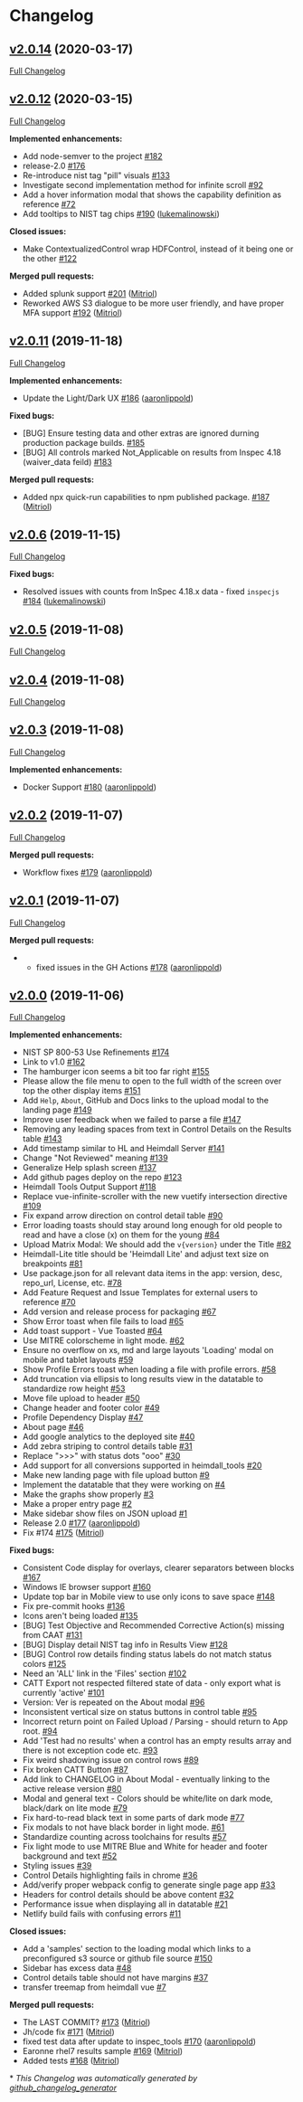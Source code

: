 # Changelog

## [v2.0.14](https://github.com/mitre/heimdall-lite/tree/v2.0.14) (2020-03-17)

[Full Changelog](https://github.com/mitre/heimdall-lite/compare/v2.0.12...v2.0.14)

## [v2.0.12](https://github.com/mitre/heimdall-lite/tree/v2.0.12) (2020-03-15)

[Full Changelog](https://github.com/mitre/heimdall-lite/compare/v2.0.11...v2.0.12)

**Implemented enhancements:**

- Add node-semver to the project [\#182](https://github.com/mitre/heimdall-lite/issues/182)
- release-2.0 [\#176](https://github.com/mitre/heimdall-lite/issues/176)
- Re-introduce nist tag "pill" visuals [\#133](https://github.com/mitre/heimdall-lite/issues/133)
- Investigate second implementation method for infinite scroll [\#92](https://github.com/mitre/heimdall-lite/issues/92)
- Add a hover information modal that shows the capability definition as reference [\#72](https://github.com/mitre/heimdall-lite/issues/72)
- Add tooltips to NIST tag chips [\#190](https://github.com/mitre/heimdall-lite/pull/190) ([lukemalinowski](https://github.com/lukemalinowski))

**Closed issues:**

- Make ContextualizedControl wrap HDFControl, instead of it being one or the other [\#122](https://github.com/mitre/heimdall-lite/issues/122)

**Merged pull requests:**

- Added splunk support [\#201](https://github.com/mitre/heimdall-lite/pull/201) ([Mitriol](https://github.com/Mitriol))
- Reworked AWS S3 dialogue to be more user friendly, and have proper MFA support [\#192](https://github.com/mitre/heimdall-lite/pull/192) ([Mitriol](https://github.com/Mitriol))

## [v2.0.11](https://github.com/mitre/heimdall-lite/tree/v2.0.11) (2019-11-18)

[Full Changelog](https://github.com/mitre/heimdall-lite/compare/v2.0.6...v2.0.11)

**Implemented enhancements:**

- Update the Light/Dark UX [\#186](https://github.com/mitre/heimdall-lite/pull/186) ([aaronlippold](https://github.com/aaronlippold))

**Fixed bugs:**

- \[BUG\] Ensure testing data and other extras are ignored durning production package builds. [\#185](https://github.com/mitre/heimdall-lite/issues/185)
- \[BUG\] All controls marked Not\_Applicable on results from Inspec 4.18 \(waiver\_data feild\) [\#183](https://github.com/mitre/heimdall-lite/issues/183)

**Merged pull requests:**

- Added npx quick-run capabilities to npm published package. [\#187](https://github.com/mitre/heimdall-lite/pull/187) ([Mitriol](https://github.com/Mitriol))

## [v2.0.6](https://github.com/mitre/heimdall-lite/tree/v2.0.6) (2019-11-15)

[Full Changelog](https://github.com/mitre/heimdall-lite/compare/v2.0.5...v2.0.6)

**Fixed bugs:**

- Resolved issues with counts from InSpec 4.18.x data - fixed `inspecjs` [\#184](https://github.com/mitre/heimdall-lite/pull/184) ([lukemalinowski](https://github.com/lukemalinowski))

## [v2.0.5](https://github.com/mitre/heimdall-lite/tree/v2.0.5) (2019-11-08)

[Full Changelog](https://github.com/mitre/heimdall-lite/compare/v2.0.4...v2.0.5)

## [v2.0.4](https://github.com/mitre/heimdall-lite/tree/v2.0.4) (2019-11-08)

[Full Changelog](https://github.com/mitre/heimdall-lite/compare/v2.0.3...v2.0.4)

## [v2.0.3](https://github.com/mitre/heimdall-lite/tree/v2.0.3) (2019-11-08)

[Full Changelog](https://github.com/mitre/heimdall-lite/compare/v2.0.2...v2.0.3)

**Implemented enhancements:**

- Docker Support [\#180](https://github.com/mitre/heimdall-lite/pull/180) ([aaronlippold](https://github.com/aaronlippold))

## [v2.0.2](https://github.com/mitre/heimdall-lite/tree/v2.0.2) (2019-11-07)

[Full Changelog](https://github.com/mitre/heimdall-lite/compare/v2.0.1...v2.0.2)

**Merged pull requests:**

- Workflow fixes [\#179](https://github.com/mitre/heimdall-lite/pull/179) ([aaronlippold](https://github.com/aaronlippold))

## [v2.0.1](https://github.com/mitre/heimdall-lite/tree/v2.0.1) (2019-11-07)

[Full Changelog](https://github.com/mitre/heimdall-lite/compare/v2.0.0...v2.0.1)

**Merged pull requests:**

- - fixed issues in the GH Actions [\#178](https://github.com/mitre/heimdall-lite/pull/178) ([aaronlippold](https://github.com/aaronlippold))

## [v2.0.0](https://github.com/mitre/heimdall-lite/tree/v2.0.0) (2019-11-06)

[Full Changelog](https://github.com/mitre/heimdall-lite/compare/0a3d7361c5f066020e4187c5333caa725238756b...v2.0.0)

**Implemented enhancements:**

- NIST SP 800-53 Use Refinements [\#174](https://github.com/mitre/heimdall-lite/issues/174)
- Link to v1.0 [\#162](https://github.com/mitre/heimdall-lite/issues/162)
- The hamburger icon seems a bit too far right [\#155](https://github.com/mitre/heimdall-lite/issues/155)
- Please allow the file menu to open to the full width of the screen over top the other display items [\#151](https://github.com/mitre/heimdall-lite/issues/151)
- Add `Help`, `About`, GitHub and Docs links to the upload modal to the landing page [\#149](https://github.com/mitre/heimdall-lite/issues/149)
- Improve user feedback when we failed to parse a file [\#147](https://github.com/mitre/heimdall-lite/issues/147)
- Removing any leading spaces from text in Control Details on the Results table [\#143](https://github.com/mitre/heimdall-lite/issues/143)
- Add timestamp similar to HL and Heimdall Server [\#141](https://github.com/mitre/heimdall-lite/issues/141)
- Change "Not Reviewed" meaning [\#139](https://github.com/mitre/heimdall-lite/issues/139)
- Generalize Help splash screen [\#137](https://github.com/mitre/heimdall-lite/issues/137)
- Add github pages deploy on the repo [\#123](https://github.com/mitre/heimdall-lite/issues/123)
- Heimdall Tools Output Support [\#118](https://github.com/mitre/heimdall-lite/issues/118)
- Replace vue-infinite-scroller with the new vuetify intersection directive [\#109](https://github.com/mitre/heimdall-lite/issues/109)
- Fix expand arrow direction on control detail table [\#90](https://github.com/mitre/heimdall-lite/issues/90)
- Error loading toasts should stay around long enough for old people to read and have a close \(x\) on them for the young [\#84](https://github.com/mitre/heimdall-lite/issues/84)
- Upload Matrix Modal: We should add the `v{version}` under the Title  [\#82](https://github.com/mitre/heimdall-lite/issues/82)
- Heimdall-Lite title should be 'Heimdall Lite' and adjust text size on breakpoints [\#81](https://github.com/mitre/heimdall-lite/issues/81)
- Use package.json for all relevant data items in the app: version, desc, repo\_url, License, etc. [\#78](https://github.com/mitre/heimdall-lite/issues/78)
- Add Feature Request and Issue Templates for external users to reference [\#70](https://github.com/mitre/heimdall-lite/issues/70)
- Add version and release process for packaging [\#67](https://github.com/mitre/heimdall-lite/issues/67)
- Show Error toast when file fails to load [\#65](https://github.com/mitre/heimdall-lite/issues/65)
- Add toast support - Vue Toasted [\#64](https://github.com/mitre/heimdall-lite/issues/64)
- Use MITRE colorscheme in light mode. [\#62](https://github.com/mitre/heimdall-lite/issues/62)
- Ensure no overflow on xs, md and large layouts 'Loading' modal on mobile and tablet layouts [\#59](https://github.com/mitre/heimdall-lite/issues/59)
- Show Profile Errors toast when loading a file with profile errors. [\#58](https://github.com/mitre/heimdall-lite/issues/58)
- Add truncation via ellipsis to long results view in the datatable to standardize row height [\#53](https://github.com/mitre/heimdall-lite/issues/53)
- Move file upload to header [\#50](https://github.com/mitre/heimdall-lite/issues/50)
- Change header and footer color [\#49](https://github.com/mitre/heimdall-lite/issues/49)
- Profile Dependency Display [\#47](https://github.com/mitre/heimdall-lite/issues/47)
- About page [\#46](https://github.com/mitre/heimdall-lite/issues/46)
- Add google analytics to the deployed site [\#40](https://github.com/mitre/heimdall-lite/issues/40)
- Add zebra striping to control details table [\#31](https://github.com/mitre/heimdall-lite/issues/31)
- Replace "\>\>\>" with status dots "ooo" [\#30](https://github.com/mitre/heimdall-lite/issues/30)
- Add support for all conversions supported in heimdall\_tools [\#20](https://github.com/mitre/heimdall-lite/issues/20)
- Make new landing page with file upload button [\#9](https://github.com/mitre/heimdall-lite/issues/9)
- Implement the datatable that they were working on [\#4](https://github.com/mitre/heimdall-lite/issues/4)
- Make the graphs show properly [\#3](https://github.com/mitre/heimdall-lite/issues/3)
- Make a proper entry page [\#2](https://github.com/mitre/heimdall-lite/issues/2)
- Make sidebar show files on JSON upload [\#1](https://github.com/mitre/heimdall-lite/issues/1)
- Release 2.0 [\#177](https://github.com/mitre/heimdall-lite/pull/177) ([aaronlippold](https://github.com/aaronlippold))
- Fix \#174 [\#175](https://github.com/mitre/heimdall-lite/pull/175) ([Mitriol](https://github.com/Mitriol))

**Fixed bugs:**

- Consistent Code display for overlays, clearer separators between blocks [\#167](https://github.com/mitre/heimdall-lite/issues/167)
- Windows IE browser support [\#160](https://github.com/mitre/heimdall-lite/issues/160)
- Update top bar in Mobile view to use only icons to save space [\#148](https://github.com/mitre/heimdall-lite/issues/148)
- Fix pre-commit hooks [\#136](https://github.com/mitre/heimdall-lite/issues/136)
- Icons aren't being loaded [\#135](https://github.com/mitre/heimdall-lite/issues/135)
- \[BUG\] Test Objective and Recommended Corrective Action\(s\) missing from CAAT [\#131](https://github.com/mitre/heimdall-lite/issues/131)
- \[BUG\] Display detail NIST tag info in Results View [\#128](https://github.com/mitre/heimdall-lite/issues/128)
- \[BUG\] Control row details finding status labels do not match status colors [\#125](https://github.com/mitre/heimdall-lite/issues/125)
- Need an 'ALL' link in the 'Files' section [\#102](https://github.com/mitre/heimdall-lite/issues/102)
- CATT Export not respected filtered state of data - only export what is currently 'active' [\#101](https://github.com/mitre/heimdall-lite/issues/101)
- Version: Ver is repeated on the About modal [\#96](https://github.com/mitre/heimdall-lite/issues/96)
- Inconsistent vertical size on status buttons in control table [\#95](https://github.com/mitre/heimdall-lite/issues/95)
- Incorrect return point on Failed Upload / Parsing - should return to App root. [\#94](https://github.com/mitre/heimdall-lite/issues/94)
- Add 'Test had no results' when a control has an empty results array and there is not exception code etc. [\#93](https://github.com/mitre/heimdall-lite/issues/93)
- Fix weird shadowing issue on control rows [\#89](https://github.com/mitre/heimdall-lite/issues/89)
- Fix broken CATT Button [\#87](https://github.com/mitre/heimdall-lite/issues/87)
- Add link to CHANGELOG in About Modal - eventually linking to the active release version [\#80](https://github.com/mitre/heimdall-lite/issues/80)
- Modal and general text - Colors should be white/lite on dark mode, black/dark on lite mode [\#79](https://github.com/mitre/heimdall-lite/issues/79)
- Fix hard-to-read black text in some parts of dark mode [\#77](https://github.com/mitre/heimdall-lite/issues/77)
- Fix modals to not have black border in light mode. [\#61](https://github.com/mitre/heimdall-lite/issues/61)
- Standardize counting across toolchains for results [\#57](https://github.com/mitre/heimdall-lite/issues/57)
- Fix light mode to use MITRE Blue and White for header and footer background and text [\#52](https://github.com/mitre/heimdall-lite/issues/52)
- Styling issues [\#39](https://github.com/mitre/heimdall-lite/issues/39)
- Control Details highlighting fails in chrome [\#36](https://github.com/mitre/heimdall-lite/issues/36)
- Add/verify proper webpack config to generate single page app [\#33](https://github.com/mitre/heimdall-lite/issues/33)
- Headers for control details should be above content  [\#32](https://github.com/mitre/heimdall-lite/issues/32)
- Performance issue when displaying all in datatable [\#21](https://github.com/mitre/heimdall-lite/issues/21)
- Netlify build fails with confusing errors [\#11](https://github.com/mitre/heimdall-lite/issues/11)

**Closed issues:**

- Add a 'samples' section to the loading modal which links to a preconfigured s3 source or github file source [\#150](https://github.com/mitre/heimdall-lite/issues/150)
- Sidebar has excess data [\#48](https://github.com/mitre/heimdall-lite/issues/48)
- Control details table should not have margins [\#37](https://github.com/mitre/heimdall-lite/issues/37)
- transfer treemap from heimdall vue [\#7](https://github.com/mitre/heimdall-lite/issues/7)

**Merged pull requests:**

- The LAST COMMIT?  [\#173](https://github.com/mitre/heimdall-lite/pull/173) ([Mitriol](https://github.com/Mitriol))
- Jh/code fix [\#171](https://github.com/mitre/heimdall-lite/pull/171) ([Mitriol](https://github.com/Mitriol))
- fixed test data after update to inspec\_tools [\#170](https://github.com/mitre/heimdall-lite/pull/170) ([aaronlippold](https://github.com/aaronlippold))
- Earonne rhel7 results sample [\#169](https://github.com/mitre/heimdall-lite/pull/169) ([Mitriol](https://github.com/Mitriol))
- Added tests [\#168](https://github.com/mitre/heimdall-lite/pull/168) ([Mitriol](https://github.com/Mitriol))



\* *This Changelog was automatically generated by [github_changelog_generator](https://github.com/github-changelog-generator/github-changelog-generator)*
